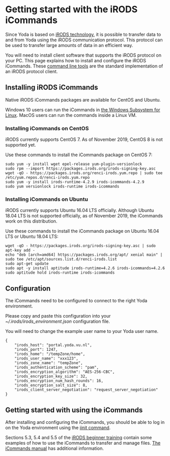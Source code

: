 # Getting started with the iRODS iCommands

Since Yoda is based on [iRODS technology](https://irods.org), it is possible to transfer
data to and from Yoda using the iRODS communication protocol. This protocol can be used
to transfer large amounts of data in an efficient way.

You will need to install client software that supports the iRODS protocol on your PC.
This page explains how to install and configure the iRODS iCommands. These
[command line tools](https://en.wikipedia.org/wiki/Command-line_interface) are the standard
implementation of an iRODS protocol client.

## Installing iRODS iCommands

Native iRODS iCommands packages are available for CentOS and Ubuntu.

Windows 10 users can run the iCommands in [the Windows Subsystem for Linux](https://docs.microsoft.com/en-us/windows/wsl/about).
MacOS users can run the commands inside a Linux VM.

### Installing iCommands on CentOS

iRODS currently supports CentOS 7. As of November 2019, CentOS 8 is not supported yet.

Use these commands to install the iCommands package on CentOS 7:

```
sudo yum -y install wget epel-release yum-plugin-versionlock
sudo rpm --import https://packages.irods.org/irods-signing-key.asc
wget -qO - https://packages.irods.org/renci-irods.yum.repo | sudo tee /etc/yum.repos.d/renci-irods.yum.repo
sudo yum -y install irods-runtime-4.2.9 irods-icommands-4.2.9
sudo yum versionlock irods-runtime irods-icommands
```

### Installing iCommands on Ubuntu

iRODS currently supports Ubuntu 16.04 LTS officially. Although Ubuntu 18.04 LTS is not supported officially,
as of November 2019, the iCommands work on this distribution.

Use these commands to install the iCommands package on Ubuntu 16.04 LTS or Ubuntu 18.04 LTS:

```
wget -qO - https://packages.irods.org/irods-signing-key.asc | sudo apt-key add -
echo "deb [arch=amd64] https://packages.irods.org/apt/ xenial main" | sudo tee /etc/apt/sources.list.d/renci-irods.list
sudo apt-get update
sudo apt -y install aptitude irods-runtime=4.2.6 irods-icommands=4.2.6
sudo aptitude hold irods-runtime irods-icommands
```

## Configuration

The iCommands need to be configured to connect to the right Yoda environment.

Please copy and paste this configuration into your
_~/.irods/irods\_environment.json_ configuration file.

You will need to change the example user name to your Yoda user name.

```
{
    "irods_host": "portal.yoda.vu.nl",
    "irods_port": 1247,
    "irods_home": "/tempZone/home",
    "irods_user_name": "xxx123",
    "irods_zone_name": "tempZone",
    "irods_authentication_scheme": "pam",
    "irods_encryption_algorithm": "AES-256-CBC",
    "irods_encryption_key_size": 32,
    "irods_encryption_num_hash_rounds": 16,
    "irods_encryption_salt_size": 8,
    "irods_client_server_negotiation": "request_server_negotiation"
}
```

## Getting started with using the iCommands

After installing and configuring the iCommands, you should be able to log in
on the Yoda environment using the [iinit command](https://docs.irods.org/master/icommands/user/#iinit).

Sections 5.3, 5.4 and 5.5 of the [iRODS beginner training](https://irods.org/uploads/2016/06/irods_beginner_training_2016.pdf)
contain some examples of how to use the iCommands to transfer and manage files. [The iCommands manual](https://docs.irods.org/master/icommands/user/)
has additional information.
